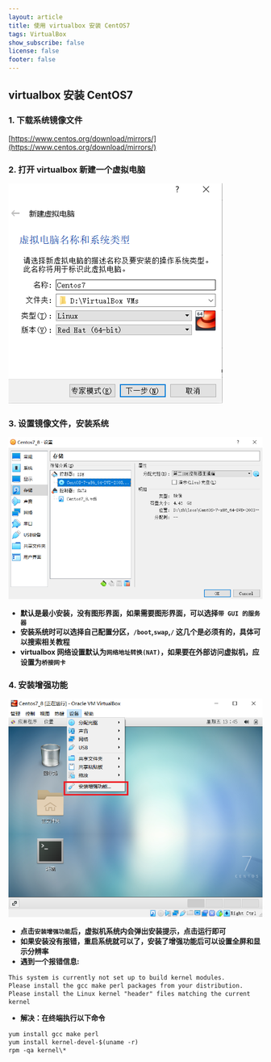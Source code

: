 ```yaml
---
layout: article
title: 使用 virtualbox 安装 CentOS7
tags: VirtualBox
show_subscribe: false
license: false
footer: false
---
```

## virtualbox 安装 CentOS7
### 1. 下载系统镜像文件
  [https://www.centos.org/download/mirrors/](https://www.centos.org/download/mirrors/)  

### 2. 打开 virtualbox 新建一个虚拟电脑
  ![image](/assets/images/post_images/newvbox.png)  

### 3. 设置镜像文件，安装系统
  ![image](/assets/images/post_images/setiso.png)  
- **默认是最小安装，没有图形界面，如果需要图形界面，可以选择`带 GUI 的服务器`**
- **安装系统时可以选择自己配置分区，`/boot`,`swap`,`/` 这几个是必须有的，具体可以搜索相关教程**
- **virtualbox 网络设置默认为`网络地址转换(NAT)`，如果要在外部访问虚拟机，应设置为`桥接网卡`**

### 4. 安装增强功能
  ![image](/assets/images/post_images/enhance.png)  
- **点击`安装增强功能`后，虚拟机系统内会弹出安装提示，点击运行即可**
- **如果安装没有报错，重启系统就可以了，安装了增强功能后可以设置全屏和显示分辨率**
- **遇到一个报错信息:**
```
This system is currently not set up to build kernel modules.
Please install the gcc make perl packages from your distribution.
Please install the Linux kernel "header" files matching the current kernel
```
- **解决：在终端执行以下命令**
```
yum install gcc make perl
yum install kernel-devel-$(uname -r)
rpm -qa kernel\*
```